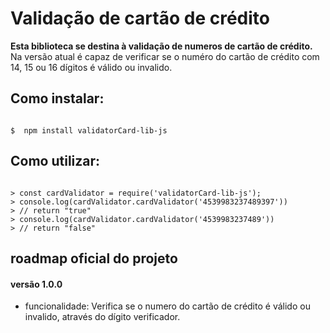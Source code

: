 # Validação de cartão de crédito


**Esta biblioteca se destina à validação de numeros de cartão de crédito.**
Na versão atual é capaz de verificar se o numéro do cartão de crédito com 14, 15 ou 16 dígitos é válido ou invalido.

## Como instalar:

```shell

$  npm install validatorCard-lib-js

```

## Como utilizar:

```node

> const cardValidator = require('validatorCard-lib-js');
> console.log(cardValidator.cardValidator('4539983237489397'))
> // return "true"
> console.log(cardValidator.cardValidator('4539983237489'))
> // return "false"

```

## roadmap oficial do projeto

#### versão 1.0.0
- funcionalidade: Verifica se o numero do cartão de crédito é válido ou invalido, através do dígito verificador.
